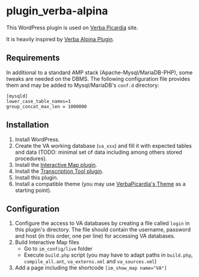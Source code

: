 # plugin_verba-alpina

This WordPress plugin is used on [Verba Picardia](https://anr-appi.univ-lille.fr) site.

It is heavily inspired by [Verba Alpina Plugin](https://github.com/VerbaAlpina/Verba-Alpina-Plugin).

## Requirements

In additional to a standard AMP stack (Apache-Mysql/MariaDB-PHP), some tweaks are needed on the DBMS. The following
configuration file provides them and may be added to Mysql/MariaDB's `conf.d` directory:

    [mysqld]
    lower_case_table_names=1
    group_concat_max_len = 1000000

## Installation

1. Install WordPress.
2. Create the VA working database (`va_xxx`) and fill it with expected tables and data (TODO: minimal set of data including among others stored procedures).
3. Install the [Interactive Map plugin](https://github.com/VerbaAlpina/Interactive-Map_Plugin).
4. Install the [Transcription Tool plugin](https://github.com/VerbaAlpina/TranscriptionTool-Plugin).
5. Install this plugin.
6. Install a compatible theme (you may use [VerbaPicardia's Theme](https://github.com/anr-appi/theme_verba-picardia)
as a starting point).

## Configuration

1. Configure the access to VA databases by creating a file called `login` in this plugin's directory. The file
   should contain the username, password and host (in this order, one per line) for accessing VA databases.
2. Build Interactive Map files
     - Go to `im_config/live` folder
     - Execute `build.php` script (you may have to adapt paths in `build.php`, `compile_all.ant`, `va_externs.xml` and `va_sources.xml`)
3. Add a page including the shortcode `[im_show_map name="VA"]`
